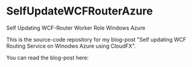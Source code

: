SelfUpdateWCFRouterAzure
========================

Self Updating WCF-Router Worker Role Windows Azure

This is the source-code repository for my blog-post "Self updating WCF Routing Service on Winodws Azure using CloudFX".

You can read the blog-post here:




